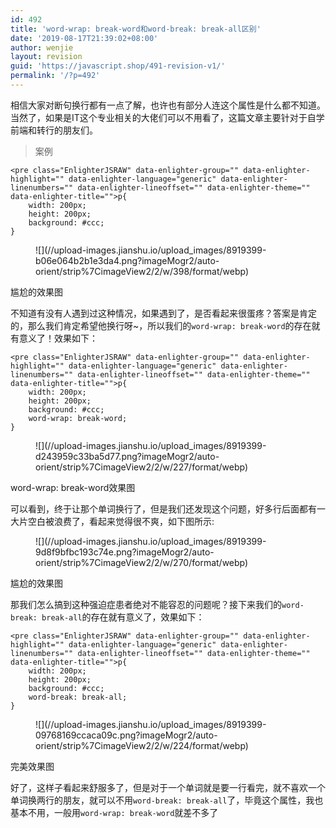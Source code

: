 ```yaml
---
id: 492
title: 'word-wrap: break-word和word-break: break-all区别'
date: '2019-08-17T21:39:02+08:00'
author: wenjie
layout: revision
guid: 'https://javascript.shop/491-revision-v1/'
permalink: '/?p=492'
---
```


相信大家对断句换行都有一点了解，也许也有部分人连这个属性是什么都不知道。当然了，如果是IT这个专业相关的大佬们可以不用看了，这篇文章主要针对于自学前端和转行的朋友们。

> 案例

```
<pre class="EnlighterJSRAW" data-enlighter-group="" data-enlighter-highlight="" data-enlighter-language="generic" data-enlighter-linenumbers="" data-enlighter-lineoffset="" data-enlighter-theme="" data-enlighter-title="">p{
    width: 200px;
    height: 200px;
    background: #ccc;
}
```

<figure class="wp-block-image">![](//upload-images.jianshu.io/upload_images/8919399-b06e064b2b1e3da4.png?imageMogr2/auto-orient/strip%7CimageView2/2/w/398/format/webp)</figure>尴尬的效果图

 不知道有没有人遇到过这种情况，如果遇到了，是否看起来很蛋疼？答案是肯定的，那么我们肯定希望他换行呀~，所以我们的`word-wrap: break-word`的存在就有意义了！效果如下：

```
<pre class="EnlighterJSRAW" data-enlighter-group="" data-enlighter-highlight="" data-enlighter-language="generic" data-enlighter-linenumbers="" data-enlighter-lineoffset="" data-enlighter-theme="" data-enlighter-title="">p{
    width: 200px;
    height: 200px;
    background: #ccc;
    word-wrap: break-word;
}
```

<figure class="wp-block-image">![](//upload-images.jianshu.io/upload_images/8919399-d243959c33ba5d77.png?imageMogr2/auto-orient/strip%7CimageView2/2/w/227/format/webp)</figure>word-wrap: break-word效果图

 可以看到，终于让那个单词换行了，但是我们还发现这个问题，好多行后面都有一大片空白被浪费了，看起来觉得很不爽，如下图所示:

<figure class="wp-block-image">![](//upload-images.jianshu.io/upload_images/8919399-9d8f9bfbc193c74e.png?imageMogr2/auto-orient/strip%7CimageView2/2/w/270/format/webp)</figure>尴尬的效果图

那我们怎么搞到这种强迫症患者绝对不能容忍的问题呢？接下来我们的`word-break: break-all`的存在就有意义了，效果如下：

```
<pre class="EnlighterJSRAW" data-enlighter-group="" data-enlighter-highlight="" data-enlighter-language="generic" data-enlighter-linenumbers="" data-enlighter-lineoffset="" data-enlighter-theme="" data-enlighter-title="">p{
    width: 200px;
    height: 200px;
    background: #ccc;
    word-break: break-all;
}
```

<figure class="wp-block-image">![](//upload-images.jianshu.io/upload_images/8919399-09768169ccaca09c.png?imageMogr2/auto-orient/strip%7CimageView2/2/w/224/format/webp)</figure>完美效果图

 好了，这样子看起来舒服多了，但是对于一个单词就是要一行看完，就不喜欢一个单词换两行的朋友，就可以不用`word-break: break-all`了，毕竟这个属性，我也基本不用，一般用`word-wrap: break-word`就差不多了